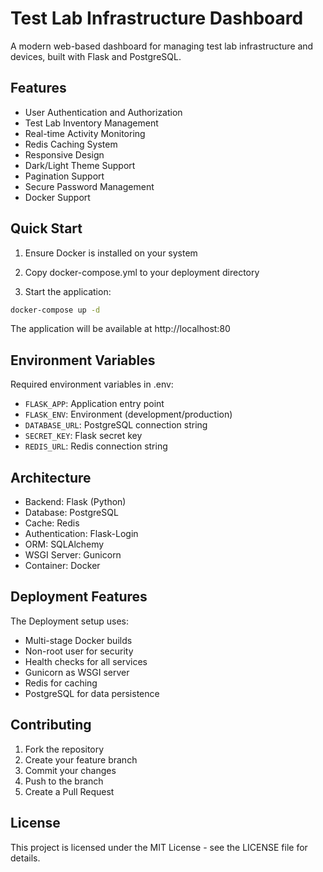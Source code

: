 # Test Lab Infrastructure Dashboard

A modern web-based dashboard for managing test lab infrastructure and devices, built with Flask and PostgreSQL.

## Features

- User Authentication and Authorization
- Test Lab Inventory Management
- Real-time Activity Monitoring
- Redis Caching System
- Responsive Design
- Dark/Light Theme Support
- Pagination Support
- Secure Password Management
- Docker Support

## Quick Start

1. Ensure Docker is installed on your system

2. Copy docker-compose.yml to your deployment directory

3. Start the application:
```bash
docker-compose up -d
```

The application will be available at http://localhost:80

## Environment Variables

Required environment variables in .env:
- `FLASK_APP`: Application entry point
- `FLASK_ENV`: Environment (development/production)
- `DATABASE_URL`: PostgreSQL connection string
- `SECRET_KEY`: Flask secret key
- `REDIS_URL`: Redis connection string

## Architecture

- Backend: Flask (Python)
- Database: PostgreSQL
- Cache: Redis
- Authentication: Flask-Login
- ORM: SQLAlchemy
- WSGI Server: Gunicorn
- Container: Docker

## Deployment Features

The Deployment setup uses:
- Multi-stage Docker builds
- Non-root user for security
- Health checks for all services
- Gunicorn as WSGI server
- Redis for caching
- PostgreSQL for data persistence

## Contributing

1. Fork the repository
2. Create your feature branch
3. Commit your changes
4. Push to the branch
5. Create a Pull Request

## License

This project is licensed under the MIT License - see the LICENSE file for details.